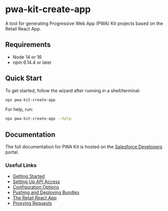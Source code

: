 # pwa-kit-create-app

A tool for generating Progressive Web App (PWA) Kit projects based on the Retail React App.

## Requirements

- Node 14 or 16
- npm 6.14.4 or later

## Quick Start

To get started, follow the wizard after running in a shell/terminal:

```bash
npx pwa-kit-create-app
```

For help, run:

```bash
npx pwa-kit-create-app --help
```

## Documentation

The full documentation for PWA Kit is hosted on the [Salesforce Developers](https://developer.salesforce.com/docs/commerce/pwa-kit-managed-runtime/overview) portal.

### Useful Links

- [Getting Started](https://developer.salesforce.com/docs/commerce/pwa-kit-managed-runtime/guide/getting-started.html)
- [Setting Up API Access](https://developer.salesforce.com/docs/commerce/pwa-kit-managed-runtime/guide/setting-up-api-access.html)
- [Configuration Options](https://developer.salesforce.com/docs/commerce/pwa-kit-managed-runtime/guide/configuration-options.html)
- [Pushing and Deploying Bundles](https://developer.salesforce.com/docs/commerce/pwa-kit-managed-runtime/guide/pushing-and-deploying-bundles.html)
- [The Retail React App](https://developer.salesforce.com/docs/commerce/pwa-kit-managed-runtime/guide/retail-react-app.html)
- [Proxying Requests](https://developer.salesforce.com/docs/commerce/pwa-kit-managed-runtime/guide/proxying-requests.html)
